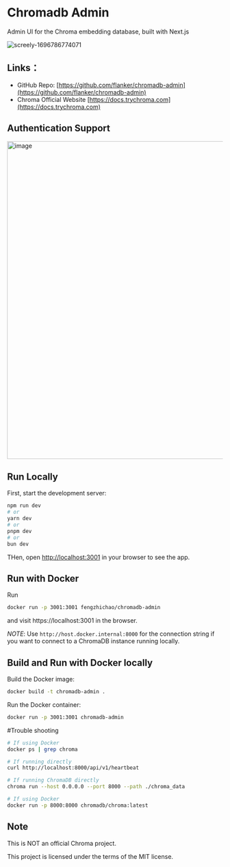 # Chromadb Admin

Admin UI for the Chroma embedding database, built with Next.js

![screely-1696786774071](https://github.com/flanker/chromadb-admin/assets/109811/6d4369d4-d10c-49f7-8342-89849f271dbe)

## Links：

* GitHub Repo: [https://github.com/flanker/chromadb-admin](https://github.com/flanker/chromadb-admin)
* Chroma Official Website [https://docs.trychroma.com](https://docs.trychroma.com)

## Authentication Support

<img width="743" alt="image" src="https://github.com/flanker/chromadb-admin/assets/109811/c15cab9a-db80-4e2f-b732-a3bd5ef557da">

## Run Locally

First, start the development server:

```bash
npm run dev
# or
yarn dev
# or
pnpm dev
# or
bun dev
```

THen, open [http://localhost:3001](http://localhost:3001) in your browser to see the app.

## Run with Docker

Run

```bash
docker run -p 3001:3001 fengzhichao/chromadb-admin
```

and visit https://localhost:3001⁠ in the browser.

*NOTE*: Use `http://host.docker.internal:8000` for the connection string if you want to connect to a ChromaDB instance running locally.

## Build and Run with Docker locally

Build the Docker image:

```bash
docker build -t chromadb-admin .
```

Run the Docker container:

```bash
docker run -p 3001:3001 chromadb-admin
```

#Trouble shooting

```bash
# If using Docker
docker ps | grep chroma

# If running directly
curl http://localhost:8000/api/v1/heartbeat

# If running ChromaDB directly
chroma run --host 0.0.0.0 --port 8000 --path ./chroma_data

# If using Docker
docker run -p 8000:8000 chromadb/chroma:latest
```


## Note

This is NOT an official Chroma project.

This project is licensed under the terms of the MIT license.
